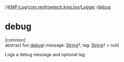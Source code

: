 //[KMP-Log](../../../index.md)/[com.renfrowtech.kmp.log](../index.md)/[Logger](index.md)
/[debug](debug.md)

# debug

[common]\
abstract fun [debug](debug.md)(
message: [String](https://kotlinlang.org/api/latest/jvm/stdlib/kotlin/-string/index.html)?,
tag: [String](https://kotlinlang.org/api/latest/jvm/stdlib/kotlin/-string/index.html)? = null)

Logs a debug message and optional tag
